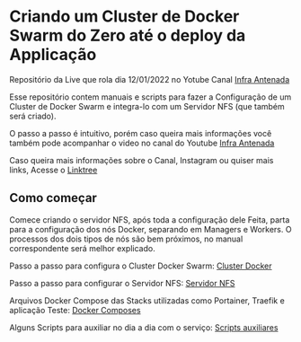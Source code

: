 Criando um Cluster de Docker Swarm do Zero até o deploy da Applicação
=============

Repositório da Live que rola dia 12/01/2022 no Yotube Canal [Infra Antenada](https://www.youtube.com/watch?v=W7o30oi70Jk)

Esse repositório contem manuais e scripts para fazer a Configuração de um Cluster de Docker Swarm e integra-lo com um Servidor NFS (que também será criado).

O passo a passo é intuitivo, porém caso queira mais informações você também pode acompanhar o video no canal do Youtube [Infra Antenada](https://www.youtube.com/watch?v=W7o30oi70Jk)

Caso queira mais informações sobre o Canal, Instagram ou quiser mais links, Acesse o [Linktree](https://linktr.ee/weslleycsil)


## Como começar

Comece criando o servidor NFS, após toda a configuração dele Feita, parta para a configuração dos nós Docker, separando em Managers e Workers. O processos dos dois tipos de nós são bem próximos, no manual correspondente será melhor explicado.

Passo a passo para configura o Cluster Docker Swarm:
[Cluster Docker](https://github.com/weslleycsil/cursos-palestras/blob/master/Cluster%20Docker/install/Docker.md)

Passo a passo para configurar o Servidor NFS:
[Servidor NFS](https://github.com/weslleycsil/cursos-palestras/blob/master/Cluster%20Docker/install/NFS-Server.md)

Arquivos Docker Compose das Stacks utilizadas como  Portainer, Traefik e aplicação Teste:
[Docker Composes](https://github.com/weslleycsil/cursos-palestras/tree/master/Cluster%20Docker/composes)

Alguns Scripts para auxiliar no dia a dia com o serviço:
[Scripts auxiliares](https://github.com/weslleycsil/cursos-palestras/tree/master/Cluster%20Docker/scripts)
